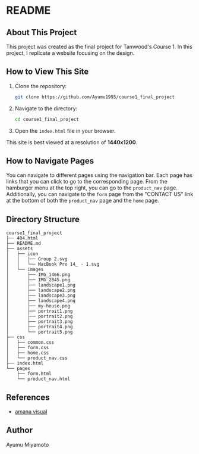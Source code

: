 # README

## About This Project

This project was created as the final project for Tamwood's Course 1. In this project, I replicate a website focusing on the design.

## How to View This Site

1. Clone the repository:
   ```bash
   git clone https://github.com/Ayumu1995/course1_final_project
   ```
2. Navigate to the directory:
   ```bash
   cd course1_final_project
   ```
3. Open the `index.html` file in your browser.

This site is best viewed at a resolution of **1440x1200**.

## How to Navigate Pages

You can navigate to different pages using the navigation bar. Each page has links that you can click to go to the corresponding page. From the hamburger menu at the top right, you can go to the `product_nav` page. Additionally, you can navigate to the `form` page from the "CONTACT US" link at the bottom of both the `product_nav` page and the `home` page.

## Directory Structure

```
course1_final_project
├── 404.html
├── README.md
├── assets
│   ├── icon
│   │   ├── Group 2.svg
│   │   └── MacBook Pro 14_ - 1.svg
│   └── images
│       ├── IMG_1466.png
│       ├── IMG_2845.png
│       ├── landscape1.png
│       ├── landscape2.png
│       ├── landscape3.png
│       ├── landscape4.png
│       ├── my-house.png
│       ├── portrait1.png
│       ├── portrait2.png
│       ├── portrait3.png
│       ├── portrait4.png
│       └── portrait5.png
├── css
│   ├── common.css
│   ├── form.css
│   ├── home.css
│   └── product_nav.css
├── index.html
└── pages
    ├── form.html
    └── product_nav.html
```

## References

- [amana visual](https://www.amana-visual.jp/)

## Author

Ayumu Miyamoto
